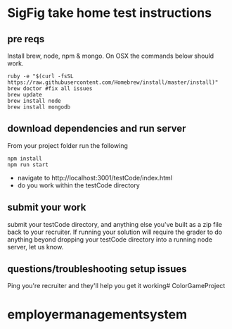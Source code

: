 # SigFig take home test instructions

## pre reqs
Install brew, node, npm & mongo. On OSX the commands below should work.

```
ruby -e "$(curl -fsSL https://raw.githubusercontent.com/Homebrew/install/master/install)"
brew doctor #fix all issues
brew update
brew install node
brew install mongodb
```

## download dependencies and run server
From your project folder run the following
```
npm install
npm run start
```
* navigate to http://localhost:3001/testCode/index.html
* do you work within the testCode directory

## submit your work
submit your testCode directory, and anything else you've built as a zip file back to your recruiter. If running your solution will require the grader to do anything beyond dropping your testCode directory into a running node server, let us know.

## questions/troubleshooting setup issues
Ping you're recruiter and they'll help you get it working# ColorGameProject
# employermanagementsystem
